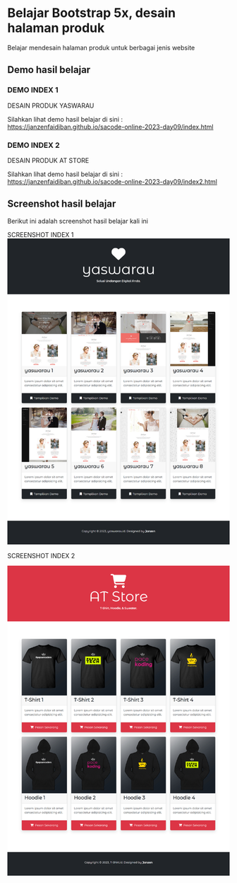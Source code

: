 # Belajar Bootstrap 5x, desain halaman produk

Belajar mendesain halaman produk untuk berbagai jenis website

## Demo hasil belajar 

### DEMO INDEX 1

DESAIN PRODUK YASWARAU

Silahkan lihat demo hasil belajar di sini : https://janzenfaidiban.github.io/sacode-online-2023-day09/index.html

### DEMO INDEX 2

DESAIN PRODUK AT STORE

Silahkan lihat demo hasil belajar di sini : https://janzenfaidiban.github.io/sacode-online-2023-day09/index2.html

## Screenshot hasil belajar

Berikut ini adalah screenshot hasil belajar kali ini

SCREENSHOT INDEX 1
<img src="__screenshots/1.png">

SCREENSHOT INDEX 2

<img src="__screenshots/2.png">